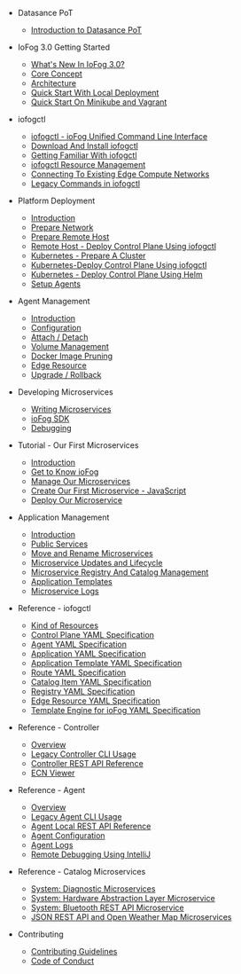 <!-- docs/_sidebar.md -->



* Datasance PoT
  * [Introduction to Datasance PoT](./)
* IoFog 3.0 Getting Started
  * [What's New In IoFog 3.0?](./ioFog_3.0/getting-started/whats-new)
  * [Core Concept](./ioFog_3.0/getting-started/core-concepts)
  * [Architecture](./ioFog_3.0/getting-started/architecture)
  * [Quick Start With Local Deployment](./ioFog_3.0/getting-started/quick-start-local)
  * [Quick Start On Minikube and Vagrant](./ioFog_3.0/getting-started/quick-start-minikube)

* iofogctl
  * [iofogctl - ioFog Unified Command Line Interface](./ioFog_3.0/iofogctl/introduction)
  * [Download And Install iofogctl](./ioFog_3.0/iofogctl/download)
  * [Getting Familiar With iofogctl](./ioFog_3.0/iofogctl/getting-familiar)
  * [iofogctl Resource Management](./ioFog_3.0/iofogctl/resource-management)
  * [Connecting To Existing Edge Compute Networks](./ioFog_3.0/iofogctl/connect-disconnect)
  * [Legacy Commands in iofogctl](./ioFog_3.0/iofogctl/legacy)

* Platform Deployment
  * [Introduction](./ioFog_3.0/platform-deployment/introduction)
  * [Prepare Network](./ioFog_3.0/platform-deployment/prepare-your-network)
  * [Prepare Remote Host](./ioFog_3.0/platform-deployment/prepare-your-remote-hosts)
  * [Remote Host - Deploy Control Plane Using iofogctl](./ioFog_3.0/platform-deployment/remote-control-plane)
  * [Kubernetes - Prepare A Cluster](./ioFog_3.0/platform-deployment/kubernetes-prepare-cluster)
  * [Kubernetes-Deploy Control Plane Using iofogctl](./ioFog_3.0/platform-deployment/kubernetes-iofogctl)
  * [Kubernetes - Deploy Control Plane Using Helm](./ioFog_3.0/platform-deployment/kubernetes-helm)
  * [Setup Agents](./ioFog_3.0/platform-deployment/setup-your-agents)

* Agent Management
  * [Introduction](./ioFog_3.0/agent-management/introduction)
  * [Configuration](./ioFog_3.0/agent-management/agent-configuration)
  * [Attach / Detach](./ioFog_3.0/agent-management/attach-detach)
  * [Volume Management](./ioFog_3.0/agent-management/volumes)
  * [Docker Image Pruning](./ioFog_3.0/agent-management/docker-image-pruning)
  * [Edge Resource](./ioFog_3.0/agent-management/edge-resources)
  * [Upgrade / Rollback](./ioFog_3.0/agent-management/upgrade-rollback)

* Developing Microservices
  * [Writing Microservices](./ioFog_3.0/developing-microservices/overview)
  * [ioFog SDK](./ioFog_3.0/developing-microservices/sdk)
  * [Debugging](./ioFog_3.0/developing-microservices/debugging)

* Tutorial - Our First Microservices
  * [Introduction](./ioFog_3.0/tutorial/introduction)
  * [Get to Know ioFog](./ioFog_3.0/tutorial/get-to-know-iofog)
  * [Manage Our Microservices](./ioFog_3.0/tutorial/manage-our-microservices)
  * [Create Our First Microservice - JavaScript](./ioFog_3.0/tutorial/create-our-first-microservice-javascript)
  * [Deploy Our Microservice](./ioFog_3.0/tutorial/deploy-our-microservice)

* Application Management
  * [Introduction](./ioFog_3.0/applications/introduction)
  * [Public Services](./ioFog_3.0/applications/microservice-exposing)
  * [Move and Rename Microservices](./ioFog_3.0/applications/microservice-move-rename)
  * [Microservice Updates and Lifecycle](./ioFog_3.0/applications/microservice-lifecycle-management)
  * [Microservice Registry And Catalog Management](./ioFog_3.0/applications/microservice-registry-catalog)
  * [Application Templates](./ioFog_3.0/applications/application-templates)
  * [Microservice Logs](./ioFog_3.0/applications/microservice-logs)

* Reference - iofogctl
  * [Kind of Resources](./ioFog_3.0/reference-iofogctl/reference-kinds)
  * [Control Plane YAML Specification](./ioFog_3.0/reference-iofogctl/reference-control-plane)
  * [Agent YAML Specification](./ioFog_3.0/reference-iofogctl/reference-agent)
  * [Application YAML Specification](./ioFog_3.0/reference-iofogctl/reference-application)
  * [Application Template YAML Specification](./ioFog_3.0/reference-iofogctl/reference-application-template)
  * [Route YAML Specification](./ioFog_3.0/reference-iofogctl/reference-route)
  * [Catalog Item YAML Specification](./ioFog_3.0/reference-iofogctl/reference-catalog)
  * [Registry YAML Specification](./ioFog_3.0/reference-iofogctl/reference-registry)
  * [Edge Resource YAML Specification](./ioFog_3.0/reference-iofogctl/reference-edge-resources)
  * [Template Engine for ioFog YAML Specification](./ioFog_3.0/reference-iofogctl/reference-template-engine)

* Reference - Controller
  * [Overview](./ioFog_3.0/reference-controller/overview)
  * [Legacy Controller CLI Usage](./ioFog_3.0/reference-controller/cli-usage)
  * [Controller REST API Reference](./ioFog_3.0/reference-controller/rest-api)
  * [ECN Viewer](./ioFog_3.0/reference-controller/ecn-viewer)

* Reference - Agent
  * [Overview](./ioFog_3.0/reference-agent/overview)
  * [Legacy Agent CLI Usage](./ioFog_3.0/reference-agent/cli-usage)
  * [Agent Local REST API Reference](./ioFog_3.0/reference-agent/rest-api)
  * [Agent Configuration](./ioFog_3.0/reference-agent/configuration)
  * [Agent Logs](./ioFog_3.0/reference-agent/agent-logs)
  * [Remote Debugging Using IntelliJ](./ioFog_3.0/reference-agent/debugging)

* Reference - Catalog Microservices
  * [System: Diagnostic Microservices](./ioFog_3.0/reference-microserivces-catalog/diagnostics)
  * [System: Hardware Abstraction Layer Microservice](./ioFog_3.0/reference-microserivces-catalog/hal)
  * [System: Bluetooth REST API Microservice](./ioFog_3.0/reference-microserivces-catalog/rest-blue)
  * [JSON REST API and Open Weather Map Microservices](./ioFog_3.0/reference-microserivces-catalog/jsonrestapi)

* Contributing
  * [Contributing Guidelines](./ioFog_3.0/contributing/guidelines)
  * [Code of Conduct](./ioFog_3.0/contributing/code-of-conduct)
